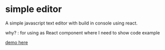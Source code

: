 # simple editor

A simple javascript text editor with build in console using react.

why? : for using as React component where I need to show code example

[demo here](https://mhakash.github.io/simple-editor/)